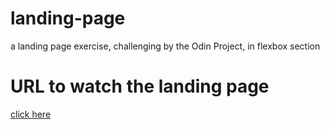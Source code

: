 # landing-page
a landing page exercise, challenging by the Odin Project, in flexbox section

# URL to watch the landing page

[click here](https://n0g4y0.github.io/landing-page/)
